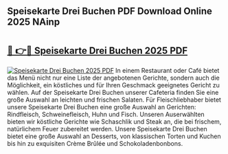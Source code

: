 ## Speisekarte Drei Buchen PDF Download Online 2025 NAinp

# <h2><a href="http://gc7lyro.nevu.top/?p=Speisekarte+Drei+Buchen">🔗 👉🔴 Speisekarte Drei Buchen 2025 PDF</a></h2>

[![Speisekarte Drei Buchen 2025 PDF](https://i.imgur.com/dBaPXMq.png)](http://gc7lyro.nevu.top/?p=Speisekarte+Drei+Buchen)
In einem Restaurant oder Café bietet das Menü nicht nur eine Liste der angebotenen Gerichte, sondern auch die Möglichkeit, ein köstliches und für Ihren Geschmack geeignetes Gericht zu wählen. Auf der Speisekarte Drei Buchen unserer Cafeteria finden Sie eine große Auswahl an leichten und frischen Salaten. Für Fleischliebhaber bietet unsere Speisekarte Drei Buchen eine große Auswahl an Gerichten: Rindfleisch, Schweinefleisch, Huhn und Fisch. Unseren Auserwählten bieten wir köstliche Gerichte wie Schaschlik und Steak an, die bei frischem, natürlichem Feuer zubereitet werden. Unsere Speisekarte Drei Buchen bietet eine große Auswahl an Desserts, von klassischen Torten und Kuchen bis hin zu exquisiten Crème Brûlée und Schokoladenbonbons.

